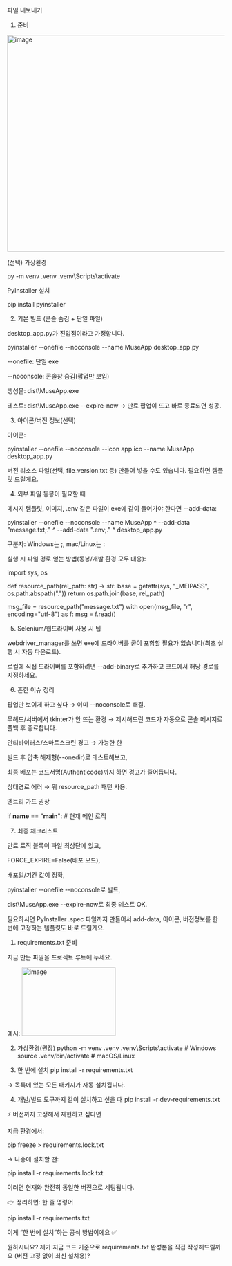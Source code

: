 파일 내보내기
1) 준비


<img width="791" height="501" alt="image" src="https://github.com/user-attachments/assets/9248ea40-15ed-4592-9d93-20be5f645ee4" />

(선택) 가상환경

py -m venv .venv
.venv\Scripts\activate


PyInstaller 설치

pip install pyinstaller

2) 기본 빌드 (콘솔 숨김 + 단일 파일)

desktop_app.py가 진입점이라고 가정합니다.

pyinstaller --onefile --noconsole --name MuseApp desktop_app.py


--onefile: 단일 exe

--noconsole: 콘솔창 숨김(팝업만 보임)

생성물: dist\MuseApp.exe

테스트:
dist\MuseApp.exe --expire-now
→ 만료 팝업이 뜨고 바로 종료되면 성공.

3) 아이콘/버전 정보(선택)

아이콘:

pyinstaller --onefile --noconsole --icon app.ico --name MuseApp desktop_app.py


버전 리소스 파일(선택, file_version.txt 등) 만들어 넣을 수도 있습니다. 필요하면 템플릿 드릴게요.

4) 외부 파일 동봉이 필요할 때

메시지 템플릿, 이미지, .env 같은 파일이 exe에 같이 들어가야 한다면 --add-data:

pyinstaller --onefile --noconsole --name MuseApp ^
  --add-data "message.txt;." ^
  --add-data ".env;." ^
  desktop_app.py


구분자: Windows는 ;, mac/Linux는 :

실행 시 파일 경로 얻는 방법(동봉/개발 환경 모두 대응):

import sys, os

def resource_path(rel_path: str) -> str:
    base = getattr(sys, "_MEIPASS", os.path.abspath("."))
    return os.path.join(base, rel_path)

msg_file = resource_path("message.txt")
with open(msg_file, "r", encoding="utf-8") as f:
    msg = f.read()

5) Selenium/웹드라이버 사용 시 팁

webdriver_manager를 쓰면 exe에 드라이버를 굳이 포함할 필요가 없습니다(최초 실행 시 자동 다운로드).

로컬에 직접 드라이버를 포함하려면 --add-binary로 추가하고 코드에서 해당 경로를 지정하세요.

6) 흔한 이슈 정리

팝업만 보이게 하고 싶다 → 이미 --noconsole로 해결.

무헤드/서버에서 tkinter가 안 뜨는 환경 → 제시해드린 코드가 자동으로 콘솔 메시지로 폴백 후 종료합니다.

안티바이러스/스마트스크린 경고 → 가능한 한

빌드 후 압축 해제형(--onedir)로 테스트해보고,

최종 배포는 코드서명(Authenticode)까지 하면 경고가 줄어듭니다.

상대경로 에러 → 위 resource_path 패턴 사용.

엔트리 가드 권장

if __name__ == "__main__":
    # 현재 메인 로직

7) 최종 체크리스트

만료 로직 블록이 파일 최상단에 있고,

FORCE_EXPIRE=False(배포 모드),

배포일/기간 값이 정확,

pyinstaller --onefile --noconsole로 빌드,

dist\MuseApp.exe --expire-now로 최종 테스트 OK.

필요하시면 PyInstaller .spec 파일까지 만들어서 add-data, 아이콘, 버전정보를 한 번에 고정하는 템플릿도 바로 드릴게요.

1) requirements.txt 준비

지금 만든 파일을 프로젝트 루트에 두세요.

예시:
<img width="217" height="158" alt="image" src="https://github.com/user-attachments/assets/916f93e2-f738-4f8d-a5af-1b35a2b7bbed" />


2) 가상환경(권장)
python -m venv .venv
.venv\Scripts\activate   # Windows
source .venv/bin/activate  # macOS/Linux

3) 한 번에 설치
pip install -r requirements.txt


→ 목록에 있는 모든 패키지가 자동 설치됩니다.

4) 개발/빌드 도구까지 같이 설치하고 싶을 때
pip install -r dev-requirements.txt

⚡ 버전까지 고정해서 재현하고 싶다면

지금 환경에서:

pip freeze > requirements.lock.txt


→ 나중에 설치할 땐:

pip install -r requirements.lock.txt


이러면 현재와 완전히 동일한 버전으로 세팅됩니다.

👉 정리하면:
한 줄 명령어

pip install -r requirements.txt


이게 “한 번에 설치”하는 공식 방법이에요 ✅

원하시나요? 제가 지금 코드 기준으로 requirements.txt 완성본을 직접 작성해드릴까요 (버전 고정 없이 최신 설치용)?
